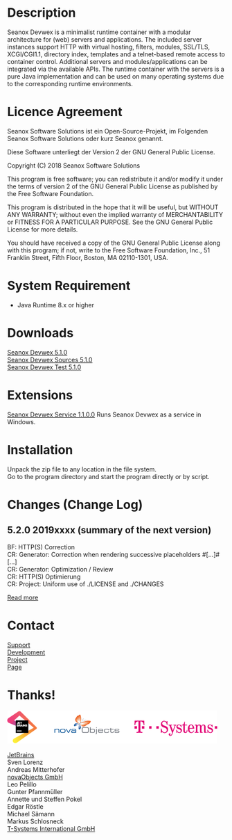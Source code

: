 # Description
Seanox Devwex is a minimalist runtime container with a modular architecture for
(web) servers and applications. The included server instances support HTTP with
virtual hosting, filters, modules, SSL/TLS, XCGI/CGI1.1, directory index,
templates and a telnet-based remote access to container control. Additional
servers and modules/applications can be integrated via the available APIs. The
runtime container with the servers is a pure Java implementation and can be used
on many operating systems due to the corresponding runtime environments. 


# Licence Agreement
Seanox Software Solutions ist ein Open-Source-Projekt, im Folgenden
Seanox Software Solutions oder kurz Seanox genannt.

Diese Software unterliegt der Version 2 der GNU General Public License.

Copyright (C) 2018 Seanox Software Solutions

This program is free software; you can redistribute it and/or modify it under
the terms of version 2 of the GNU General Public License as published by the
Free Software Foundation.

This program is distributed in the hope that it will be useful, but WITHOUT ANY
WARRANTY; without even the implied warranty of MERCHANTABILITY or FITNESS FOR A
PARTICULAR PURPOSE. See the GNU General Public License for more details.

You should have received a copy of the GNU General Public License along with
this program; if not, write to the Free Software Foundation, Inc., 51 Franklin
Street, Fifth Floor, Boston, MA 02110-1301, USA.


# System Requirement
- Java Runtime 8.x or higher


# Downloads
[Seanox Devwex 5.1.0](https://github.com/seanox/devwex/raw/master/releases/seanox-devwex-5.1.0.zip)  
[Seanox Devwex Sources 5.1.0](https://github.com/seanox/devwex/raw/master/releases/seanox-devwex-5.1.0-src.zip)  
[Seanox Devwex Test 5.1.0](https://github.com/seanox/devwex-test/raw/master/releases/seanox-devwex-test-5.1.0.zip) 


# Extensions
[Seanox Devwex Service 1.1.0.0](https://github.com/seanox/devwex-service/raw/master/releases/seanox-devwex-service-1.1.0.0.zip)
Runs Seanox Devwex as a service in Windows.


# Installation
Unpack the zip file to any location in the file system.  
Go to the program directory and start the program directly or by script.


# Changes (Change Log)
## 5.2.0 2019xxxx (summary of the next version)  
BF: HTTP(S) Correction  
CR: Generator: Correction when rendering successive placeholders #[...]#[...]  
CR: Generator: Optimization / Review  
CR: HTTP(S) Optimierung  
CR: Project: Uniform use of ./LICENSE and ./CHANGES  

[Read more](https://raw.githubusercontent.com/seanox/devwex/master/CHANGES)


# Contact
[Support](http://seanox.de/contact?support)  
[Development](http://seanox.de/contact?development)  
[Project](http://seanox.de/contact?service)  
[Page](http://seanox.de/contact)  


# Thanks!
<img src="https://raw.githubusercontent.com/seanox/seanox/master/sources/resources/images/thanks.png">

[JetBrains](https://www.jetbrains.com/?from=seanox)  
Sven Lorenz  
Andreas Mitterhofer  
[novaObjects GmbH](https://www.novaobjects.de)  
Leo Pelillo  
Gunter Pfannm&uuml;ller  
Annette und Steffen Pokel  
Edgar R&ouml;stle  
Michael S&auml;mann  
Markus Schlosneck  
[T-Systems International GmbH](https://www.t-systems.com)
